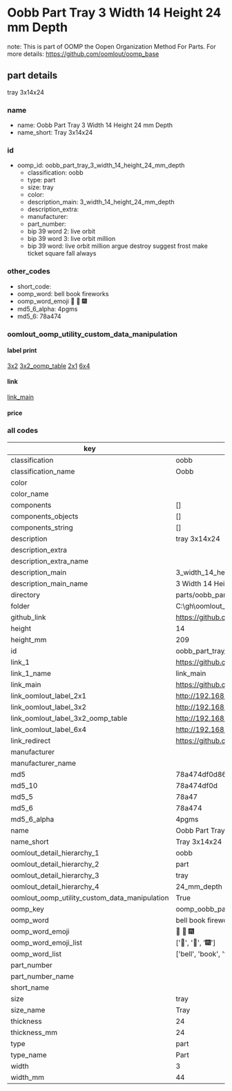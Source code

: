 # Oobb Part Tray 3 Width 14 Height 24 mm Depth  

note: This is part of OOMP the Oopen Organization Method For Parts. For more details: https://github.com/oomlout/oomp_base

##  part details
  



tray 3x14x24



### name
* name: Oobb Part Tray 3 Width 14 Height 24 mm Depth
* name_short: Tray 3x14x24 
### id
* oomp_id: oobb_part_tray_3_width_14_height_24_mm_depth
  * classification: oobb
  * type: part
  * size: tray
  * color: 
  * description_main: 3_width_14_height_24_mm_depth
  * description_extra: 
  * manufacturer: 
  * part_number: 
  * bip 39 word 2: live orbit
  * bip 39 word 3: live orbit million
  * bip 39 word: live orbit million argue destroy suggest frost make ticket square fall always

### other_codes
* short_code: 
* oomp_word: bell book fireworks
* oomp_word_emoji :bell: :book: :fireworks:
* md5_6_alpha: 4pgms
* md5_6: 78a474






### oomlout_oomp_utility_custom_data_manipulation
#### label print
[3x2](http://192.168.1.245:1112/?label=oomp%204pgms)
[3x2_oomp_table](http://192.168.1.108:1112/?label=oomp%204pgms)
[2x1](http://192.168.1.242:1112/?label=oomp%204pgms)
[6x4](http://192.168.1.55:1112/?label=oomp%204pgms)    

#### link

[link_main](https://github.com/oomlout/oomlout_oobb_version_4_generated_parts/tree/main/navigation_oomp/oobb/part/tray/3_width_14_height_24_mm_depth/part)                              

#### price







### all codes 
| key | value |  
| --- | --- |  
| classification | oobb |  
| classification_name | Oobb |  
| color |  |  
| color_name |  |  
| components | [] |  
| components_objects | [] |  
| components_string | [] |  
| description | tray 3x14x24 |  
| description_extra |  |  
| description_extra_name |  |  
| description_main | 3_width_14_height_24_mm_depth |  
| description_main_name | 3 Width 14 Height 24 mm Depth |  
| directory | parts/oobb_part_tray_3_width_14_height_24_mm_depth |  
| folder | C:\gh\oomlout_oobb_version_4_generated_parts\parts\oobb_part_tray_3_width_14_height_24_mm_depth |  
| github_link | https://github.com/oomlout/oomlout_oomp_part_src/tree/main/parts/oobb_part_tray_3_width_14_height_24_mm_depth |  
| height | 14 |  
| height_mm | 209 |  
| id | oobb_part_tray_3_width_14_height_24_mm_depth |  
| link_1 | https://github.com/oomlout/oomlout_oobb_version_4_generated_parts/tree/main/navigation_oomp/oobb/part/tray/3_width_14_height_24_mm_depth/part |  
| link_1_name | link_main |  
| link_main | https://github.com/oomlout/oomlout_oobb_version_4_generated_parts/tree/main/navigation_oomp/oobb/part/tray/3_width_14_height_24_mm_depth/part |  
| link_oomlout_label_2x1 | http://192.168.1.242:1112/?label=oomp%204pgms |  
| link_oomlout_label_3x2 | http://192.168.1.245:1112/?label=oomp%204pgms |  
| link_oomlout_label_3x2_oomp_table | http://192.168.1.108:1112/?label=oomp%204pgms |  
| link_oomlout_label_6x4 | http://192.168.1.55:1112/?label=oomp%204pgms |  
| link_redirect | https://github.com/oomlout/oomlout_oobb_version_4_generated_parts/tree/main/parts/oobb_tray_03_14_24 |  
| manufacturer |  |  
| manufacturer_name |  |  
| md5 | 78a474df0d868baf639e10b91966fc15 |  
| md5_10 | 78a474df0d |  
| md5_5 | 78a47 |  
| md5_6 | 78a474 |  
| md5_6_alpha | 4pgms |  
| name | Oobb Part Tray 3 Width 14 Height 24 mm Depth |  
| name_short | Tray 3x14x24  |  
| oomlout_detail_hierarchy_1 | oobb |  
| oomlout_detail_hierarchy_2 | part |  
| oomlout_detail_hierarchy_3 | tray |  
| oomlout_detail_hierarchy_4 | 24_mm_depth |  
| oomlout_oomp_utility_custom_data_manipulation | True |  
| oomp_key | oomp_oobb_part_tray_3_width_14_height_24_mm_depth |  
| oomp_word | bell book fireworks |  
| oomp_word_emoji | :bell: :book: :fireworks: |  
| oomp_word_emoji_list | [':bell:', ':book:', ':fireworks:'] |  
| oomp_word_list | ['bell', 'book', 'fireworks'] |  
| part_number |  |  
| part_number_name |  |  
| short_name |  |  
| size | tray |  
| size_name | Tray |  
| thickness | 24 |  
| thickness_mm | 24 |  
| type | part |  
| type_name | Part |  
| width | 3 |  
| width_mm | 44 |  
